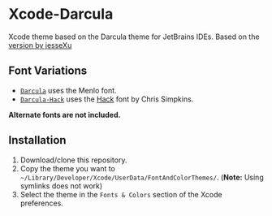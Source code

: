 # Xcode-Darcula
Xcode theme based on the Darcula theme for JetBrains IDEs. Based on the [version by jesseXu](https://github.com/jesseXu/xcode-theme-Darcula)

## Font Variations
- [`Darcula`][Normal-Screenshot] uses the Menlo font.
- [`Darcula-Hack`][Hack-Screenshot] uses the [Hack] font by Chris Simpkins.

**Alternate fonts are not included.**

## Installation
1. Download/clone this repository.
2. Copy the theme you want to `~/Library/Developer/Xcode/UserData/FontAndColorThemes/`. (**Note:** Using symlinks does not work)
3. Select the theme in the `Fonts & Colors` section of the Xcode preferences.


[Hack]: https://github.com/chrissimpkins/Hack
[Normal-Screenshot]: https://github.com/shadowfacts/Xcode-Darcula/blob/master/Screenshots/Darcula.png
[Hack-Screenshot]: https://github.com/shadowfacts/Xcode-Darcula/blob/master/Screenshots/Darcula-Hack.png